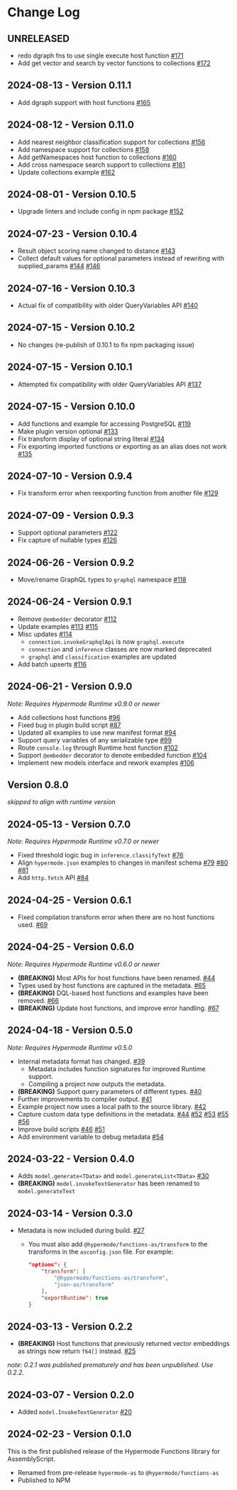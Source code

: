 # Change Log

## UNRELEASED

- redo dgraph fns to use single execute host function [#171](https://github.com/hypermodeAI/functions-as/pull/171)
- Add get vector and search by vector functions to collections [#172](https://github.com/hypermodeAI/functions-as/pull/172)

## 2024-08-13 - Version 0.11.1

- Add dgraph support with host functions [#165](https://github.com/hypermodeAI/functions-as/pull/165)

## 2024-08-12 - Version 0.11.0

- Add nearest neighbor classification support for collections [#156](https://github.com/hypermodeAI/functions-as/pull/156)
- Add namespace support for collections [#158](https://github.com/hypermodeAI/functions-as/pull/158)
- Add getNamespaces host function to collections [#160](https://github.com/hypermodeAI/functions-as/pull/160)
- Add cross namespace search support to collections [#161](https://github.com/hypermodeAI/functions-as/pull/161)
- Update collections example [#162](https://github.com/hypermodeAI/functions-as/pull/162)

## 2024-08-01 - Version 0.10.5

- Upgrade linters and include config in npm package [#152](https://github.com/hypermodeAI/functions-as/pull/152)

## 2024-07-23 - Version 0.10.4

- Result object scoring name changed to distance [#143](https://github.com/hypermodeAI/functions-as/pull/143)
- Collect default values for optional parameters instead of rewriting with supplied_params [#144](https://github.com/hypermodeAI/functions-as/pull/144) [#146](https://github.com/hypermodeAI/functions-as/pull/146)

## 2024-07-16 - Version 0.10.3

- Actual fix of compatibility with older QueryVariables API [#140](https://github.com/hypermodeAI/functions-as/pull/140)

## 2024-07-15 - Version 0.10.2

- No changes (re-publish of 0.10.1 to fix npm packaging issue)

## 2024-07-15 - Version 0.10.1

- Attempted fix compatibility with older QueryVariables API [#137](https://github.com/hypermodeAI/functions-as/pull/137)

## 2024-07-15 - Version 0.10.0

- Add functions and example for accessing PostgreSQL [#119](https://github.com/hypermodeAI/functions-as/pull/119)
- Make plugin version optional [#133](https://github.com/hypermodeAI/functions-as/pull/133)
- Fix transform display of optional string literal [#134](https://github.com/hypermodeAI/functions-as/pull/134)
- Fix exporting imported functions or exporting as an alias does not work [#135](https://github.com/hypermodeAI/functions-as/pull/135)

## 2024-07-10 - Version 0.9.4

- Fix transform error when reexporting function from another file [#129](https://github.com/hypermodeAI/functions-as/pull/129)

## 2024-07-09 - Version 0.9.3

- Support optional parameters [#122](https://github.com/hypermodeAI/functions-as/pull/122)
- Fix capture of nullable types [#126](https://github.com/hypermodeAI/functions-as/pull/126)

## 2024-06-26 - Version 0.9.2

- Move/rename GraphQL types to `graphql` namespace [#118](https://github.com/hypermodeAI/functions-as/pull/118)

## 2024-06-24 - Version 0.9.1

- Remove `@embedder` decorator [#112](https://github.com/hypermodeAI/functions-as/pull/112)
- Update examples [#113](https://github.com/hypermodeAI/functions-as/pull/113) [#115](https://github.com/hypermodeAI/functions-as/pull/115)
- Misc updates [#114](https://github.com/hypermodeAI/functions-as/pull/114)
  - `connection.invokeGraphqlApi` is now `graphql.execute`
  - `connection` and `inference` classes are now marked deprecated
  - `graphql` and `classification` examples are updated
- Add batch upserts [#116](https://github.com/hypermodeAI/functions-as/pull/116)

## 2024-06-21 - Version 0.9.0

_Note: Requires Hypermode Runtime v0.9.0 or newer_

- Add collections host functions [#96](https://github.com/hypermodeAI/functions-as/pull/96)
- Fixed bug in plugin build script [#87](https://github.com/gohypermode/functions-as/pull/87)
- Updated all examples to use new manifest format [#94](https://github.com/gohypermode/functions-as/pull/94)
- Support query variables of any serializable type [#99](https://github.com/gohypermode/functions-as/pull/99)
- Route `console.log` through Runtime host function [#102](https://github.com/gohypermode/functions-as/pull/102)
- Support `@embedder` decorator to denote embedded function [#104](https://github.com/hypermodeAI/functions-as/pull/104)
- Implement new models interface and rework examples [#106](https://github.com/hypermodeAI/functions-as/pull/106)

## Version 0.8.0

_skipped to align with runtime version_

## 2024-05-13 - Version 0.7.0

_Note: Requires Hypermode Runtime v0.7.0 or newer_

- Fixed threshold logic bug in `inference.classifyText` [#76](https://github.com/hypermodeAI/functions-as/pull/76)
- Align `hypermode.json` examples to changes in manifest schema [#79](https://github.com/hypermodeAI/functions-as/pull/79) [#80](https://github.com/hypermodeAI/functions-as/pull/80) [#81](https://github.com/hypermodeAI/functions-as/pull/81)
- Add `http.fetch` API [#84](https://github.com/hypermodeAI/functions-as/pull/84)

## 2024-04-25 - Version 0.6.1

- Fixed compilation transform error when there are no host functions used. [#69](https://github.com/hypermodeAI/functions-as/pull/69)

## 2024-04-25 - Version 0.6.0

_Note: Requires Hypermode Runtime v0.6.0 or newer_

- **(BREAKING)** Most APIs for host functions have been renamed. [#44](https://github.com/hypermodeAI/functions-as/pull/44)
- Types used by host functions are captured in the metadata. [#65](https://github.com/hypermodeAI/functions-as/pull/65)
- **(BREAKING)** DQL-based host functions and examples have been removed. [#66](https://github.com/hypermodeAI/functions-as/pull/66)
- **(BREAKING)** Update host functions, and improve error handling. [#67](https://github.com/hypermodeAI/functions-as/pull/67)

## 2024-04-18 - Version 0.5.0

_Note: Requires Hypermode Runtime v0.5.0_

- Internal metadata format has changed. [#39](https://github.com/hypermodeAI/functions-as/pull/39)
  - Metadata includes function signatures for improved Runtime support.
  - Compiling a project now outputs the metadata.
- **(BREAKING)** Support query parameters of different types. [#40](https://github.com/hypermodeAI/functions-as/pull/40)
- Further improvements to compiler output. [#41](https://github.com/hypermodeAI/functions-as/pull/41)
- Example project now uses a local path to the source library. [#42](https://github.com/hypermodeAI/functions-as/pull/42)
- Capture custom data type definitions in the metadata. [#44](https://github.com/hypermodeAI/functions-as/pull/44) [#52](https://github.com/hypermodeAI/functions-as/pull/52) [#53](https://github.com/hypermodeAI/functions-as/pull/53) [#55](https://github.com/hypermodeAI/functions-as/pull/55) [#56](https://github.com/hypermodeAI/functions-as/pull/56)
- Improve build scripts [#46](https://github.com/hypermodeAI/functions-as/pull/46) [#51](https://github.com/hypermodeAI/functions-as/pull/51)
- Add environment variable to debug metadata [#54](https://github.com/hypermodeAI/functions-as/pull/54)

## 2024-03-22 - Version 0.4.0

- Adds `model.generate<TData>` and `model.generateList<TData>` [#30](https://github.com/hypermodeAI/functions-as/pull/30)
- **(BREAKING)** `model.invokeTextGenerator` has been renamed to `model.generateText`

## 2024-03-14 - Version 0.3.0

- Metadata is now included during build. [#27](https://github.com/hypermodeAI/functions-as/pull/27)

  - You must also add `@hypermode/functions-as/transform` to the transforms in the `asconfig.json` file. For example:

    ```json
    "options": {
        "transform": [
            "@hypermode/functions-as/transform",
            "json-as/transform"
        ],
        "exportRuntime": true
    }
    ```

## 2024-03-13 - Version 0.2.2

- **(BREAKING)** Host functions that previously returned vector embeddings as strings now return `f64[]` instead. [#25](https://github.com/hypermodeAI/functions-as/pull/25)

_note: 0.2.1 was published prematurely and has been unpublished. Use 0.2.2._

## 2024-03-07 - Version 0.2.0

- Added `model.InvokeTextGenerator` [#20](https://github.com/hypermodeAI/functions-as/pull/20)

## 2024-02-23 - Version 0.1.0

This is the first published release of the Hypermode Functions library for AssemblyScript.

- Renamed from pre-release `hypermode-as` to `@hypermode/functions-as`
- Published to NPM
